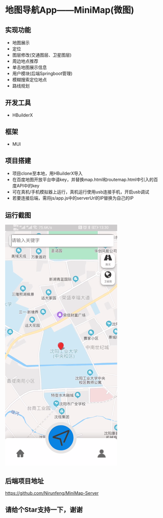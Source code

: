 # 地图导航App——MiniMap(微图)
## 实现功能
- 地图展示
- 定位
- 图层修改(交通图层、卫星图层)
- 周边地点推荐
- 单击地图展示信息
- 用户模块(后端Springboot管理)
- 模糊搜索定位地点
- 路线规划
## 开发工具
- HBuilderX
## 框架
- MUI
## 项目搭建
- 项目clone至本地，用HBuilderX导入
- 在百度地图开放平台申请key，并替换map.html和routemap.html中引入的百度API中的key
- 可在真机/手机模拟器上运行，真机运行使用usb连接手机，开启usb调试
- 若要连接后端，需将js/app.js中的serverUrl的IP替换为自己的IP
## 运行截图
![img.png](img/img.png)
## 后端项目地址
https://github.com/Nirunfeng/MiniMap-Server

## 请给个Star支持一下，谢谢
